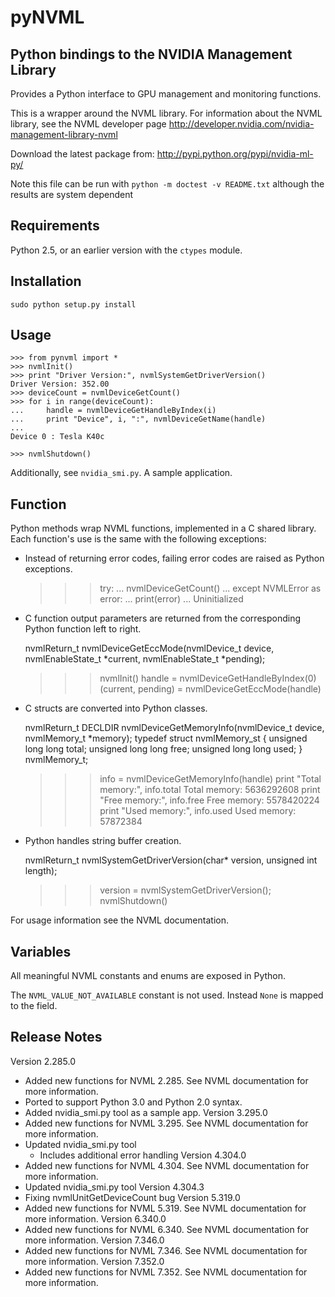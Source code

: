 pyNVML
======

Python bindings to the NVIDIA Management Library
------------------------------------------------

Provides a Python interface to GPU management and monitoring functions.

This is a wrapper around the NVML library.
For information about the NVML library, see the NVML developer page
http://developer.nvidia.com/nvidia-management-library-nvml

Download the latest package from:
http://pypi.python.org/pypi/nvidia-ml-py/

Note this file can be run with `python -m doctest -v README.txt`
although the results are system dependent

Requirements
------------
Python 2.5, or an earlier version with the `ctypes` module.


Installation
------------


    sudo python setup.py install


Usage
-----


    >>> from pynvml import *
    >>> nvmlInit()
    >>> print "Driver Version:", nvmlSystemGetDriverVersion()
    Driver Version: 352.00
    >>> deviceCount = nvmlDeviceGetCount()
    >>> for i in range(deviceCount):
    ...     handle = nvmlDeviceGetHandleByIndex(i)
    ...     print "Device", i, ":", nvmlDeviceGetName(handle)
    ... 
    Device 0 : Tesla K40c
    
    >>> nvmlShutdown()


Additionally, see `nvidia_smi.py`.  A sample application.


Function
---------
Python methods wrap NVML functions, implemented in a C shared library.
Each function's use is the same with the following exceptions:

- Instead of returning error codes, failing error codes are raised as 
  Python exceptions.


    >>> try:
    ...     nvmlDeviceGetCount()
    ... except NVMLError as error:
    ...     print(error)
    ... 
    Uninitialized


- C function output parameters are returned from the corresponding
  Python function left to right.

    
    nvmlReturn_t nvmlDeviceGetEccMode(nvmlDevice_t device,
                                      nvmlEnableState_t *current,
                                      nvmlEnableState_t *pending);

    >>> nvmlInit()
    >>> handle = nvmlDeviceGetHandleByIndex(0)
    >>> (current, pending) = nvmlDeviceGetEccMode(handle)

- C structs are converted into Python classes.

    
    nvmlReturn_t DECLDIR nvmlDeviceGetMemoryInfo(nvmlDevice_t device,
                                                 nvmlMemory_t *memory);
    typedef struct nvmlMemory_st {
        unsigned long long total;
        unsigned long long free;
        unsigned long long used;
    } nvmlMemory_t;

    >>> info = nvmlDeviceGetMemoryInfo(handle)
    >>> print "Total memory:", info.total
    Total memory: 5636292608
    >>> print "Free memory:", info.free
    Free memory: 5578420224
    >>> print "Used memory:", info.used
    Used memory: 57872384

- Python handles string buffer creation.

    
    nvmlReturn_t nvmlSystemGetDriverVersion(char* version,
                                            unsigned int length);

    >>> version = nvmlSystemGetDriverVersion();
    >>> nvmlShutdown()

For usage information see the NVML documentation.


Variables
---------
All meaningful NVML constants and enums are exposed in Python.

The `NVML_VALUE_NOT_AVAILABLE` constant is not used.  Instead `None` is mapped to the field.


Release Notes
-------------
Version 2.285.0
- Added new functions for NVML 2.285.  See NVML documentation for more information.
- Ported to support Python 3.0 and Python 2.0 syntax.
- Added nvidia_smi.py tool as a sample app.
Version 3.295.0
- Added new functions for NVML 3.295.  See NVML documentation for more information.
- Updated nvidia_smi.py tool
  - Includes additional error handling
Version 4.304.0
- Added new functions for NVML 4.304.  See NVML documentation for more information.
- Updated nvidia_smi.py tool
Version 4.304.3
- Fixing nvmlUnitGetDeviceCount bug
Version 5.319.0
- Added new functions for NVML 5.319.  See NVML documentation for more information.
Version 6.340.0
- Added new functions for NVML 6.340.  See NVML documentation for more information.
Version 7.346.0
- Added new functions for NVML 7.346.  See NVML documentation for more information.
Version 7.352.0
- Added new functions for NVML 7.352.  See NVML documentation for more information.
